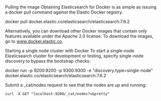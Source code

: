 Pulling the image
Obtaining Elasticsearch for Docker is as simple as issuing a docker pull command against the Elastic Docker registry.

docker pull docker.elastic.co/elasticsearch/elasticsearch:7.6.2

Alternatively, you can download other Docker images that contain only features available under the Apache 2.0 license. To download the images, go to www.docker.elastic.co.

Starting a single node cluster with Docker
To start a single-node Elasticsearch cluster for development or testing, specify single-node discovery to bypass the bootstrap checks:

docker run -p 9200:9200 -p 9300:9300 -e "discovery.type=single-node" docker.elastic.co/elasticsearch/elasticsearch:7.6.2

Submit a _cat/nodes request to see that the nodes are up and running:

	curl -X GET "localhost:9200/_cat/nodes?v&pretty"
